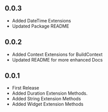 ## 0.0.3
* Added DateTime Extensions
* Updated Package README

## 0.0.2

* Added Context Extensions for BuildContext
* Updated README for more enhanced Docs

## 0.0.1

* First Release
* Added Duration Extension Methods.
* Added String Extension Methods
* Added Widget Extension Methods
